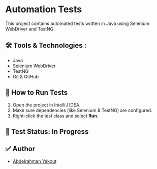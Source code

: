# Automation Tests
This project contains automated tests written in Java using Selenium WebDriver and TestNG.

## 🛠 Tools & Technologies :
- Java
- Selenium WebDriver
- TestNG
- Git & GitHub


## 🚀 How to Run Tests
1. Open the project in IntelliJ IDEA.
2. Make sure dependencies (like Selenium & TestNG) are configured.
3. Right-click the test class and select **Run**.

## 🧪 Test Status: In Progress

## ✅ Author

- [Abdelrahman Yakout](https://github.com/AbdelrahmanYakout25)


